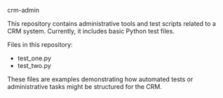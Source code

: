 crm-admin

This repository contains administrative tools and test scripts related to a CRM system. Currently, it includes basic Python test files.

Files in this repository:
- test_one.py
- test_two.py

These files are examples demonstrating how automated tests or administrative tasks might be structured for the CRM.